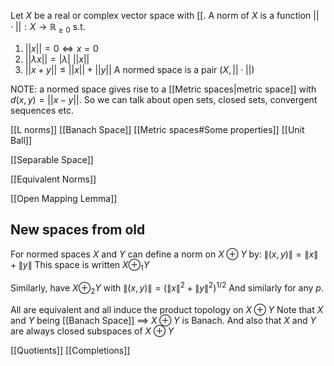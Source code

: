 Let $X$ be a real or complex vector space with [[. A norm of $X$ is a function $||\cdot||:X\to \mathbb{R}_{\geq 0}$ s.t.
1. $||x||=0 \iff x=0$
2. $||\lambda x||=|\lambda|\ ||x||$
3. $||x+y||\leq ||x||+||y||$
A normed space is a pair $(X,||\cdot||)$

NOTE: a normed space gives rise to a [[Metric spaces|metric space]] with $d(x,y)=||x-y||$. So we can talk about open sets, closed sets, convergent sequences etc.

[[L norms]]
[[Banach Space]]
[[Metric spaces#Some properties]]
[[Unit Ball]]

[[Separable Space]]

[[Equivalent Norms]]

[[Open Mapping Lemma]]

## New spaces from old 
For normed spaces $X$ and $Y$ can define a norm on $X\oplus Y$ by:
$\lVert (x,y) \rVert =\lVert x \rVert+\lVert y \rVert$
This space is written $X\oplus_{1}Y$

Similarly, have $X\oplus_{2}Y$ with $\lVert (x,y) \rVert=(\lVert x \rVert^2+\lVert y \rVert^2)^{1/2}$ 
And similarly for any $p$.

All are equivalent and all induce the product topology on $X\oplus Y$
Note that $X$ and $Y$ being [[Banach Space]] $\implies$ $X\oplus Y$ is Banach.
And also that $X$ and $Y$ are always closed subspaces of $X\oplus Y$

[[Quotients]]
[[Completions]]